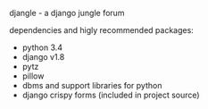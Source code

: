 djangle - a django jungle forum

dependencies and higly recommended packages:

- python 3.4
- django v1.8
- pytz
- pillow
- dbms and support libraries for python
- django crispy forms (included in project source)
